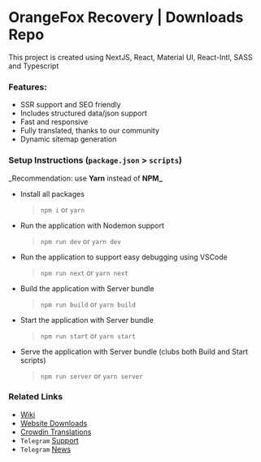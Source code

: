 # OrangeFox Recovery | Downloads Repo

This project is created using NextJS, React, Material UI, React-Intl, SASS and Typescript

### Features:

- SSR support and SEO friendly
- Includes structured data/json support
- Fast and responsive
- Fully translated, thanks to our community
- Dynamic sitemap generation

### Setup Instructions (`package.json` > `scripts`)

\_Recommendation: use **Yarn** instead of **NPM\_**

- Install all packages

  > `npm i` or `yarn`

- Run the application with Nodemon support

  > `npm run dev` or `yarn dev`

- Run the application to support easy debugging using VSCode

  > `npm run next` or `yarn next`

- Build the application with Server bundle

  > `npm run build` or `yarn build`

- Start the application with Server bundle

  > `npm run start` or `yarn start`

- Serve the application with Server bundle (clubs both Build and Start scripts)
  > `npm run server` or `yarn server`

### Related Links

- [Wiki](https://wiki.orangefox.tech/)
- [Website Downloads](https://orangefox.download/)
- [Crowdin Translations](https://translate.orangefox.tech/downloads-website)
- `Telegram` [Support](https://t.me/OrangeFoxChat)
- `Telegram` [News](https://t.me/OrangeFoxNEWS)

